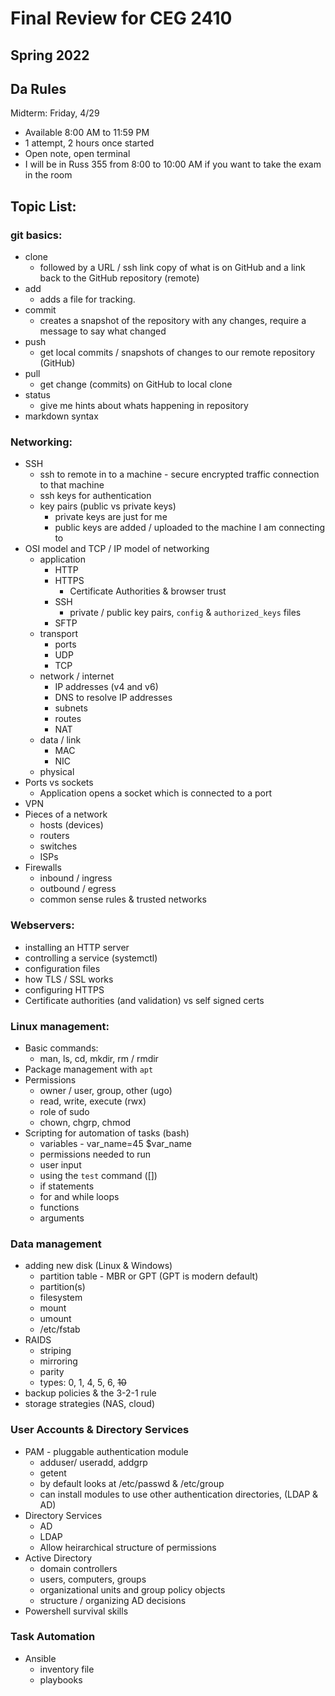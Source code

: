 # Final Review for CEG 2410

## Spring 2022

## Da Rules

Midterm: Friday, 4/29

- Available 8:00 AM to 11:59 PM
- 1 attempt, 2 hours once started
- Open note, open terminal
- I will be in Russ 355 from 8:00 to 10:00 AM if you want to take the exam in the room

## Topic List:

### git basics:

- clone
  - followed by a URL / ssh link copy of what is on GitHub and a link back to the GitHub repository (remote)
- add
  - adds a file for tracking.
- commit
  - creates a snapshot of the repository with any changes, require a message to say what changed
- push
  - get local commits / snapshots of changes to our remote repository (GitHub)
- pull
  - get change (commits) on GitHub to local clone
- status
  - give me hints about whats happening in repository
- markdown syntax

### Networking:

- SSH
  - ssh to remote in to a machine - secure encrypted traffic connection to that machine
  - ssh keys for authentication
  - key pairs (public vs private keys)
    - private keys are just for me
    - public keys are added / uploaded to the machine I am connecting to
- OSI model and TCP / IP model of networking
  - application
    - HTTP
    - HTTPS
      - Certificate Authorities & browser trust
    - SSH
      - private / public key pairs, `config` & `authorized_keys` files
    - SFTP
  - transport
    - ports
    - UDP
    - TCP
  - network / internet
    - IP addresses (v4 and v6)
    - DNS to resolve IP addresses
    - subnets
    - routes
    - NAT
  - data / link
    - MAC
    - NIC
  - physical
- Ports vs sockets
  - Application opens a socket which is connected to a port
- VPN
- Pieces of a network
  - hosts (devices)
  - routers
  - switches
  - ISPs
- Firewalls
  - inbound / ingress
  - outbound / egress
  - common sense rules & trusted networks

### Webservers:

- installing an HTTP server
- controlling a service (systemctl)
- configuration files
- how TLS / SSL works
- configuring HTTPS
- Certificate authorities (and validation) vs self signed certs

### Linux management:

- Basic commands:
  - man, ls, cd, mkdir, rm / rmdir
- Package management with `apt`
- Permissions
  - owner / user, group, other (ugo)
  - read, write, execute (rwx)
  - role of sudo
  - chown, chgrp, chmod
- Scripting for automation of tasks (bash)
  - variables - var_name=45 $var_name
  - permissions needed to run
  - user input
  - using the `test` command ([])
  - if statements
  - for and while loops
  - functions
  - arguments

### Data management

- adding new disk (Linux & Windows)
  - partition table - MBR or GPT (GPT is modern default)
  - partition(s)
  - filesystem
  - mount
  - umount
  - /etc/fstab
- RAIDS
  - striping
  - mirroring
  - parity
  - types: 0, 1, 4, 5, 6, ~~10~~
- backup policies & the 3-2-1 rule
- storage strategies (NAS, cloud)

### User Accounts & Directory Services

- PAM - pluggable authentication module
  - adduser/ useradd, addgrp
  - getent
  - by default looks at /etc/passwd & /etc/group
  - can install modules to use other authentication directories, (LDAP & AD)
- Directory Services
  - AD
  - LDAP
  - Allow heirarchical structure of permissions
- Active Directory
  - domain controllers
  - users, computers, groups
  - organizational units and group policy objects
  - structure / organizing AD decisions
- Powershell survival skills

### Task Automation

- Ansible
  - inventory file
  - playbooks

